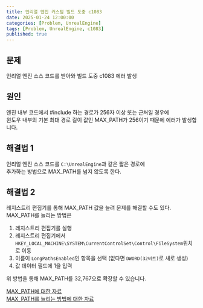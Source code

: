 ```yaml
---
title: 언리얼 엔진 커스텀 빌드 도중 c1083
date: 2025-01-24 12:00:00
categories: [Problem, UnrealEngine]
tags: [Problem, UnrealEngine, c1083]
published: true
---
```


## 문제

언리얼 엔진 소스 코드를 받아와 빌드 도중 c1083 에러 발생

## 원인

엔진 내부 코드에서 #include 하는 경로가 256자 이상 또는 근처일 경우에  
윈도우 내부의 기본 최대 경로 길이 값인 MAX_PATH가 256이기 때문에 에러가 발생합니다.

## 해결법 1

언리얼 엔진 소스 코드를 `C:\UnrealEngine`과 같은 짧은 경로에  
추가하는 방법으로 MAX_PATH를 넘지 않도록 한다.

## 해결법 2

레지스트리 편집기를 통해 MAX_PATH 값을 늘려 문제를 해결할 수도 있다.  
MAX_PATH를 늘리는 방법은  

1. 레지스트리 편집기를 실행
2. 레지스트리 편집기에서 `HKEY_LOCAL_MACHINE\SYSTEM\CurrentControlSet\Control\FileSystem`위치로 이동
3. 이름이 `LongPathsEnabled`인 항목을 선택 (없다면 `DWORD(32비트)`로 새로 생성)
4. 값 데이터 필드에 1을 입력

위 방법을 통해 MAX_PATH를 32,767으로 확장할 수 있습니다.

[MAX_PATH에 대한 자료](https://learn.microsoft.com/ko-kr/windows/win32/fileio/maximum-file-path-limitation?tabs=registry)  
[MAX_PATH를 늘리는 방법에 대한 자료](https://www.autodesk.com/kr/support/technical/article/caas/sfdcarticles/sfdcarticles/KOR/The-Windows-10-default-path-length-limitation-MAX-PATH-is-256-characters.html)